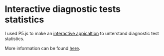 # Interactive diagnostic tests statistics
I used P5.js to make an [interactive appicaltion](https://wytamma.github.io/interactive-diagnostic-test-statistics/index.html) to unterstand diagnostic test statistics.

More information can be found [here](https://en.wikipedia.org/wiki/Sensitivity_and_specificity#Confusion_matrix).

